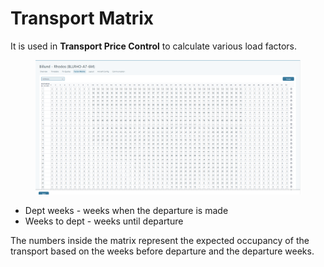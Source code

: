 # Transport Matrix

It is used in **Transport Price Control** to calculate various load factors.

<figure><img src="../../.gitbook/assets/image (2) (1) (1) (1).png" alt=""><figcaption></figcaption></figure>

* Dept weeks - weeks when the departure is made
* Weeks to dept - weeks until departure

The numbers inside the matrix represent the expected occupancy of the transport based on the weeks before departure and the departure weeks.
